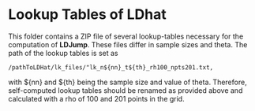 # Lookup Tables of LDhat

This folder contains a ZIP file of several lookup-tables necessary for the computation of **LDJump**. 
These files differ in sample sizes and theta. The path of the lookup tables is set as 

    /pathToLDHat/lk_files/"lk_n${nn}_t${th}_rh100_npts201.txt,
    
with ${nn} and ${th} being the sample size and value of theta. Therefore, self-computed lookup tables should be renamed as provided above and calculated with a rho of 100 and 201 points in the grid. 

